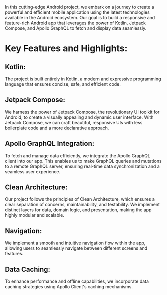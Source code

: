 In this cutting-edge Android project, we embark on a journey to create a powerful and efficient mobile application using the latest technologies available in the Android ecosystem. Our goal is to build a responsive and feature-rich Android app that leverages the power of Kotlin, Jetpack Compose, and Apollo GraphQL to fetch and display data seamlessly.

# Key Features and Highlights:

## Kotlin: 
The project is built entirely in Kotlin, a modern and expressive programming language that ensures concise, safe, and efficient code.

## Jetpack Compose: 
We harness the power of Jetpack Compose, the revolutionary UI toolkit for Android, to create a visually appealing and dynamic user interface. With Jetpack Compose, we can craft beautiful, responsive UIs with less boilerplate code and a more declarative approach.

## Apollo GraphQL Integration: 
To fetch and manage data efficiently, we integrate the Apollo GraphQL client into our app. This enables us to make GraphQL queries and mutations to a remote GraphQL server, ensuring real-time data synchronization and a seamless user experience.

## Clean Architecture: 
Our project follows the principles of Clean Architecture, which ensures a clear separation of concerns, maintainability, and testability. We implement distinct layers for data, domain logic, and presentation, making the app highly modular and scalable.

## Navigation: 
We implement a smooth and intuitive navigation flow within the app, allowing users to seamlessly navigate between different screens and features.

## Data Caching:
To enhance performance and offline capabilities, we incorporate data caching strategies using Apollo Client's caching mechanisms.

